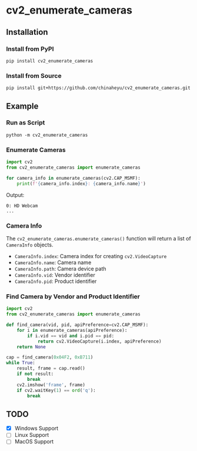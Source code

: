 # cv2_enumerate_cameras

## Installation

### Install from PyPI

```commandline
pip install cv2_enumerate_cameras
```

### Install from Source

```commandline
pip install git+https://github.com/chinaheyu/cv2_enumerate_cameras.git
```

## Example

### Run as Script

```commandline
python -m cv2_enumerate_cameras
```

### Enumerate Cameras

```python
import cv2
from cv2_enumerate_cameras import enumerate_cameras

for camera_info in enumerate_cameras(cv2.CAP_MSMF):
    print(f'{camera_info.index}: {camera_info.name}')
```

Output:

```
0: HD Webcam
...
```

### Camera Info

The `cv2_enumerate_cameras.enumerate_cameras()` function will return a list of `CameraInfo` objects.

- `CameraInfo.index`: Camera index for creating `cv2.VideoCapture`
- `CameraInfo.name`: Camera name
- `CameraInfo.path`:  Camera device path
- `CameraInfo.vid`:  Vendor identifier
- `CameraInfo.pid`:  Product identifier

### Find Camera by Vendor and Product Identifier

```python
import cv2
from cv2_enumerate_cameras import enumerate_cameras

def find_camera(vid, pid, apiPreference=cv2.CAP_MSMF):
    for i in enumerate_cameras(apiPreference):
        if i.vid == vid and i.pid == pid:
            return cv2.VideoCapture(i.index, apiPreference)
    return None

cap = find_camera(0x04F2, 0xB711)
while True:
    result, frame = cap.read()
    if not result:
        break
    cv2.imshow('frame', frame)
    if cv2.waitKey(1) == ord('q'):
        break
```

## TODO

- [x] Windows Support
- [ ] Linux Support
- [ ] MacOS Support
